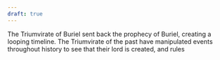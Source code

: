 ```yaml
---
draft: true
---
```

The Triumvirate of Buriel sent back the prophecy of Buriel, creating a looping timeline. The Triumvirate of the past have manipulated events throughout history to see that their lord is created, and rules